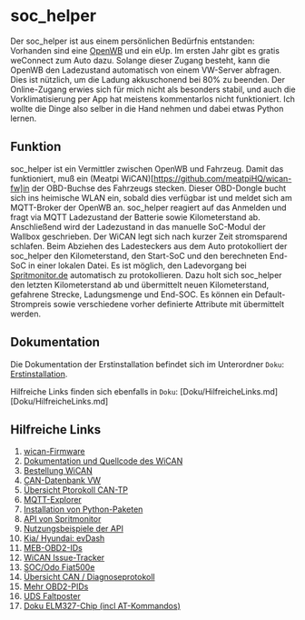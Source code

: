 # soc_helper
Der soc_helper ist aus einem persönlichen Bedürfnis entstanden: Vorhanden sind eine [OpenWB](https://openwb.de/main/) und ein eUp. Im ersten Jahr gibt es gratis weConnect zum Auto dazu. Solange dieser Zugang besteht, kann die OpenWB den Ladezustand automatisch von einem VW-Server abfragen. Dies ist nützlich, um die Ladung akkuschonend bei 80% zu beenden. Der Online-Zugang erwies sich für mich nicht als besonders stabil, und auch die Vorklimatisierung per App hat meistens kommentarlos nicht funktioniert. Ich wollte die Dinge also selber in die Hand nehmen und dabei etwas Python lernen.

## Funktion
soc_helper ist ein Vermittler zwischen OpenWB und Fahrzeug. Damit das funktioniert, muß ein (Meatpi WiCAN)[https://github.com/meatpiHQ/wican-fw]in der OBD-Buchse des Fahrzeugs stecken. Dieser OBD-Dongle bucht sich ins heimische WLAN ein, sobald dies verfügbar ist und meldet sich am MQTT-Broker der OpenWB an. soc_helper reagiert auf das Anmelden und fragt via MQTT Ladezustand der Batterie sowie Kilometerstand ab. Anschließend wird der Ladezustand in das manuelle SoC-Modul der Wallbox geschrieben. Der WiCAN legt sich nach kurzer Zeit stromsparend schlafen.
Beim Abziehen des Ladesteckers aus dem Auto protokolliert der soc_helper den Kilometerstand, den Start-SoC und den berechneten End-SoC in einer lokalen Datei. Es ist möglich, den Ladevorgang bei [Spritmonitor.de](https://spritmonitor.de) automatisch zu protokollieren. Dazu holt sich soc_helper den letzten Kilometerstand ab und übermittelt neuen Kilometerstand, gefahrene Strecke, Ladungsmenge und End-SOC. Es können ein Default-Strompreis sowie verschiedene vorher definierte Attribute mit übermittelt werden.

## Dokumentation

Die Dokumentation der Erstinstallation befindet sich im Unterordner `Doku`: [Erstinstallation](Doku/Inbetriebnahme_soc_helper.md).

Hilfreiche Links finden sich ebenfalls in `Doku`: [Doku/HilfreicheLinks.md][Doku/HilfreicheLinks.md]

## Hilfreiche Links

1. [wican-Firmware](https://github.com/meatpiHQ/wican-fw/releases/)
1. [Dokumentation und Quellcode des WiCAN](https://github.com/meatpiHQ/wican-fw)
1. [Bestellung WiCAN](https://eu.mouser.com/c/?m=MeatPi)
1. [CAN-Datenbank VW](https://www.goingelectric.de/wiki/Liste-der-OBD2-Codes/)
1. [Übersicht Ptorokoll CAN-TP](https://en.m.wikipedia.org/wiki/ISO_15765-2)
1. [MQTT-Explorer](http://mqtt-explorer.com/)
1. [Installation von Python-Paketen](https://u-labs.de/portal/was-ist-eine-python-virtualenv-venv-und-wozu-braucht-man-sie-virtuelle-python-umgebung-fuer-einsteiger/)
1. [API von Spritmonitor](https://api.spritmonitor.de/doc)
1. [Nutzungsbeispiele der API](https://github.com/FundF/Spritmonitor-API-sample-code)
1. [Kia/ Hyundai: evDash](https://github.com/nickn17/evDash)
1. [MEB-OBD2-IDs](https://github.com/spot2000/Volkswagen-MEB-EV-CAN-parameters/blob/main/VW%20MEB%20UDS%20PIDs%20list.csv)
1. [WiCAN Issue-Tracker](https://github.com/meatpiHQ/wican-fw/issues)
1. [SOC/Odo Fiat500e](https://github.com/meatpiHQ/wican-fw/issues/95)
1. [Übersicht CAN / Diagnoseprotokoll](http://www.emotive.de/documents/WebcastsProtected/Transport-Diagnoseprotokolle.pdf)
1. [Mehr OBD2-PIDs](https://github.com/iternio/ev-obd-pids/blob/main/)
1. [UDS Faltposter](https://automotive.softing.com/fileadmin/sof-files/pdf/de/ae/poster/UDS_Faltposter_softing2016.pdf)
1. [Doku ELM327-Chip (incl AT-Kommandos)](https://www.elmelectronics.com/DSheets/ELM327DSH.pdf)
